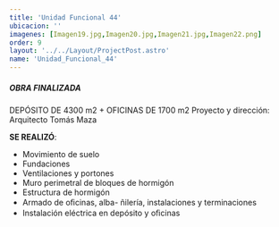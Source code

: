 ```yaml
---
title: 'Unidad Funcional 44'
ubicacion: ''
imagenes: [Imagen19.jpg,Imagen20.jpg,Imagen21.jpg,Imagen22.png]
order: 9
layout: '../../Layout/ProjectPost.astro'
name: 'Unidad_Funcional_44' 
---
```

##### **OBRA FINALIZADA**

DEPÓSITO DE 4300 m2 + OFICINAS DE 1700 m2
Proyecto y dirección:  Arquitecto Tomás Maza

**SE REALIZÓ**: 
- Movimiento de suelo
- Fundaciones
- Ventilaciones y portones
- Muro perimetral de bloques de hormigón
- Estructura de hormigón
- Armado de oﬁcinas, alba-  ñilería, instalaciones y terminaciones
- Instalación eléctrica en  depósito y oﬁcinas
